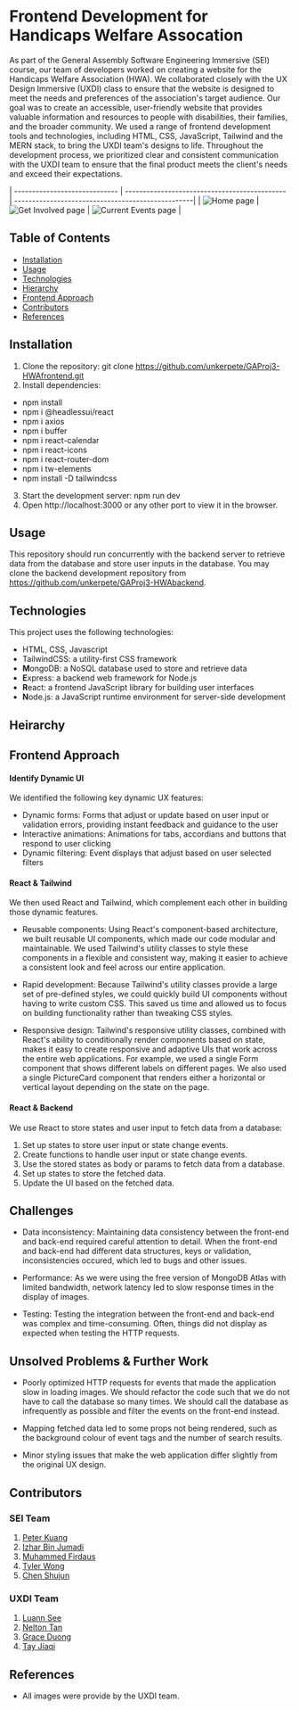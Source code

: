 # Frontend Development for Handicaps Welfare Assocation

As part of the General Assembly Software Engineering Immersive (SEI) course, our team of developers worked on creating a website for the Handicaps Welfare Association (HWA). We collaborated closely with the UX Design Immersive (UXDI) class to ensure that the website is designed to meet the needs and preferences of the association's target audience. Our goal was to create an accessible, user-friendly website that provides valuable information and resources to people with disabilities, their families, and the broader community. We used a range of frontend development tools and technologies, including HTML, CSS, JavaScript, Tailwind and the MERN stack, to bring the UXDI team's designs to life. Throughout the development process, we prioritized clear and consistent communication with the UXDI team to ensure that the final product meets the client's needs and exceed their expectations.

| ----------------------------- | --------------------------------------------- | --------------------------------------------------|
| ![Home page](public/Home.png) | ![Get Involved page](public/Get-Involved.png) | ![Current Events page](public/Current-Events.png) |

## Table of Contents

- [Installation](#installation)
- [Usage](#usage)
- [Technologies](#technologies)
- [Hierarchy](#hierarchy)
- [Frontend Approach](#frontend-approach)
- [Contributors](#contributors)
- [References](#references)

## Installation

1. Clone the repository: git clone https://github.com/unkerpete/GAProj3-HWAfrontend.git
2. Install dependencies:

- npm install
- npm i @headlessui/react
- npm i axios
- npm i buffer
- npm i react-calendar
- npm i react-icons
- npm i react-router-dom
- npm i tw-elements
- npm install -D tailwindcss

3. Start the development server: npm run dev
4. Open http://localhost:3000 or any other port to view it in the browser.

## Usage

This repository should run concurrently with the backend server to retrieve data from the database and store user inputs in the database. You may clone the backend development repository from https://github.com/unkerpete/GAProj3-HWAbackend.

## Technologies

This project uses the following technologies:

- HTML, CSS, Javascript
- TailwindCSS: a utility-first CSS framework
- **M**ongoDB: a NoSQL database used to store and retrieve data
- **E**xpress: a backend web framework for Node.js
- **R**eact: a frontend JavaScript library for building user interfaces
- **N**ode.js: a JavaScript runtime environment for server-side development

## Heirarchy

## Frontend Approach

#### Identify Dynamic UI

We identified the following key dynamic UX features:

- Dynamic forms: Forms that adjust or update based on user input or validation errors, providing instant feedback and guidance to the user
- Interactive animations: Animations for tabs, accordians and buttons that respond to user clicking
- Dynamic filtering: Event displays that adjust based on user selected filters

#### React & Tailwind

We then used React and Tailwind, which complement each other in building those dynamic features.

- Reusable components: Using React's component-based architecture, we built reusable UI components, which made our code modular and maintainable. We used Tailwind's utility classes to style these components in a flexible and consistent way, making it easier to achieve a consistent look and feel across our entire application.

- Rapid development: Because Tailwind's utility classes provide a large set of pre-defined styles, we could quickly build UI components without having to write custom CSS. This saved us time and allowed us to focus on building functionality rather than tweaking CSS styles.

- Responsive design: Tailwind's responsive utility classes, combined with React's ability to conditionally render components based on state, makes it easy to create responsive and adaptive UIs that work across the entire web applications. For example, we used a single Form component that shows different labels on different pages. We also used a single PictureCard component that renders either a horizontal or vertical layout depending on the state on the page.

#### React & Backend

We use React to store states and user input to fetch data from a database:

1. Set up states to store user input or state change events.
2. Create functions to handle user input or state change events.
3. Use the stored states as body or params to fetch data from a database.
4. Set up states to store the fetched data.
5. Update the UI based on the fetched data.

## Challenges

- Data inconsistency: Maintaining data consistency between the front-end and back-end required careful attention to detail. When the front-end and back-end had different data structures, keys or validation, inconsistencies occured, which led to bugs and other issues.

- Performance: As we were using the free version of MongoDB Atlas with limited bandwidth, network latency led to slow response times in the display of images.

- Testing: Testing the integration between the front-end and back-end was complex and time-consuming. Often, things did not display as expected when testing the HTTP requests.

## Unsolved Problems & Further Work

- Poorly optimized HTTP requests for events that made the application slow in loading images. We should refactor the code such that we do not have to call the database so many times. We should call the database as infrequently as possible and filter the events on the front-end instead.

- Mapping fetched data led to some props not being rendered, such as the background colour of event tags and the number of search results.

- Minor styling issues that make the web application differ slightly from the original UX design.

## Contributors

### SEI Team

1. [Peter Kuang](https://github.com/unkerpete)
2. [Izhar Bin Jumadi](https://github.com/dedhack)
3. [Muhammed Firdaus](https://github.com/mfirdausbn)
4. [Tyler Wong](https://github.com/TylerWong92)
5. [Chen Shujun](https://github.com/chen-shujun23)

### UXDI Team

1. [Luann See](https://www.linkedin.com/in/luann-see/?originalSubdomain=sg)
2. [Nelton Tan](https://www.linkedin.com/in/nelton-tan-63b4b4122/?originalSubdomain=sg)
3. [Grace Duong](https://www.linkedin.com/in/grace-duong-0577a877/?originalSubdomain=sg)
4. [Tay Jiaqi](https://www.linkedin.com/in/jiaqitay/)

## References

- All images were provide by the UXDI team.
